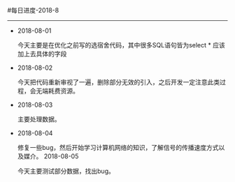 ﻿#每日进度-2018-8


----------
 - 2018-08-01

   今天主要是在优化之前写的选宿舍代码，其中很多SQL语句皆为select * 应该加上去具体的字段
 - 2018-08-02

   今天把代码重新审视了一遍，删除部分无效的引入，之后开发一定注意此类过程，会无端耗费资源。
-  2018-08-03

   主要处理数据。
-  2018-08-04

   修复一些bug，然后开始学习计算机网络的知识，了解信号的传播速度方式以及媒介。
   2018-08-05
   
   今天主要测试部分数据，找出bug。